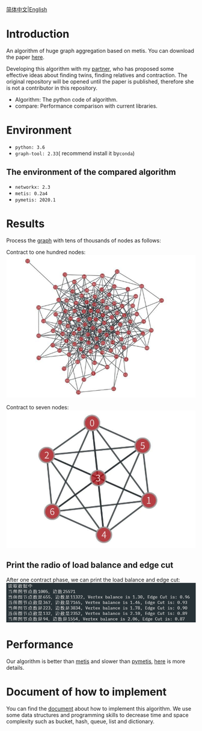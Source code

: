 [简体中文](https://github.com/muyuuuu/Graph-Aggregation-by-Metis/blob/main/README-zh-cn.md)|[English](https://github.com/muyuuuu/Graph-Aggregation-by-Metis/blob/main/README.md)

# Introduction

An algorithm of huge graph aggregation based on metis. You can download the paper [here](http://glaros.dtc.umn.edu/gkhome/node/1186).

Developing this algorithm with my [partner](https://github.com/dajiaozhu), who has proposed some effective ideas about finding twins, finding relatives and contraction. The original repository will be opened until the paper is published, therefore she is not a contributor in this repository.

- Algorithm: The python code of algorithm.
- compare: Performance comparison with current libraries.

# Environment

- `python: 3.6`
- `graph-tool: 2.33`( recommend install it by`conda`)

## The environment of the compared algorithm 

- `networkx: 2.3`
- `metis: 0.2a4`
- `pymetis: 2020.1`

# Results

Process the [graph](http://networkrepository.com/email-EU.php) with tens of thousands of nodes as follows:

Contract to one hundred nodes: ![](figure/2.jpg)

Contract to seven nodes: ![](figure/1.jpg)

## Print the radio of load balance and edge cut

After one contract phase, we can print the load balance and edge cut:![](figure/4.png)

# Performance

Our algorithm is better than [metis](https://metis.readthedocs.io/en/latest/) and slower than [pymetis](https://github.com/inducer/pymetis), [here](https://muyuuuu.github.io/2020/11/20/Metis/) is more details.

# Document of how to implement

You can find the [document](https://muyuuuu.github.io/2020/11/20/Metis/) about how to implement this algorithm. We use some data structures and programming skills to decrease time and space complexity such as bucket, hash, queue, list and dictionary.
